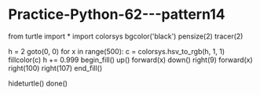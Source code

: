 # Practice-Python-62---pattern14

from turtle import *
import colorsys
bgcolor('black')
pensize(2)
tracer(2)

h = 2
goto(0, 0)
for x in range(500):
    c = colorsys.hsv_to_rgb(h, 1, 1)
    fillcolor(c)
    h += 0.999
    begin_fill()
    up()
    forward(x)
    down()
    right(9)
    forward(x)
    right(100)
    right(107)
    end_fill()

hideturtle()
done()
